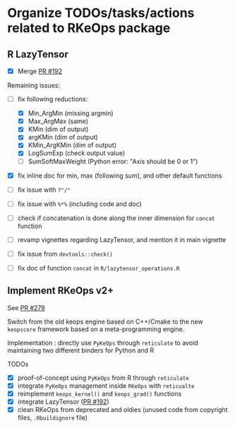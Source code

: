 # Organize TODOs/tasks/actions related to RKeOps package

## R LazyTensor

- [x] Merge [PR #192](https://github.com/getkeops/keops/pull/192)

Remaining issues:

- [ ] fix following reductions:
  + [x] Min_ArgMin (missing argmin)
  + [x] Max_ArgMax (same)
  + [x] KMin (dim of output)
  + [x] argKMin (dim of output)
  + [x] KMin_ArgKMin (dim of output)
  + [x] LogSumExp (check output value)
  + [ ] SumSoftMaxWeight (Python error: "Axis should be 0 or 1")

- [x] fix inline doc for min, max (following sum), and other default functions
- [ ] fix issue with `?"/"`
- [ ] fix issue with `%*%` (including code and doc)

- [ ] check if concatenation is done along the inner dimension for `concat` function

- [ ] revamp vignettes regarding LazyTensor, and mention it in main vignette

- [ ] fix issue from `devtools::check()`

- [ ] fix doc of function `concat` in `R/lazytensor_operations.R`

## Implement RKeOps v2+

See [PR #279](https://github.com/getkeops/keops/pull/279)

Switch from the old keops engine based on C++/Cmake to the new `keopscore` framework based on a meta-programming engine.

Implementation : directly use `PyKeOps` through `reticulate` to avoid maintaining two different binders for Python and R

TODOs
- [x] proof-of-concept using `PyKeOps` from R through `reticulate`
- [x] integrate `PyKeOps` management inside `RKeOps` with `reticualte`
- [x] reimplement `keops_kernel()` and `keops_grad()` functions
- [x] integrate LazyTensor ([PR #192](https://github.com/getkeops/keops/pull/192))
- [x] clean RKeOps from deprecated and oldies (unused code from copyright files, `.Rbuildignore` file)
